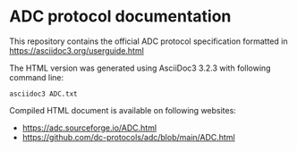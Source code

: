 # ADC protocol documentation

This repository contains the official ADC protocol specification formatted in https://asciidoc3.org/userguide.html

The HTML version was generated using AsciiDoc3 3.2.3 with following command line:

```
asciidoc3 ADC.txt
```

Compiled HTML document is available on following websites:

* https://adc.sourceforge.io/ADC.html
* https://github.com/dc-protocols/adc/blob/main/ADC.html